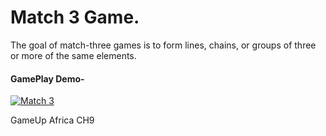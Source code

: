 # Match 3 Game.

The goal of match-three games is to form lines, chains, or groups of three or more of the same elements.

#### GamePlay Demo-
[![Match 3](https://user-images.githubusercontent.com/43764423/198638649-97c4534a-68ce-48b5-a1ed-c37db27609aa.jpg)](https://drive.google.com/file/d/1X5pN20WFwuKmlTI7I9w6cN6VozHZlfLF/view?usp=sharing)

 GameUp Africa CH9
